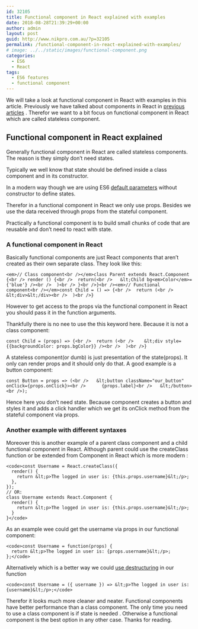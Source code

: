 ```yaml
---
id: 32105
title: Functional component in React explained with examples
date: 2018-08-28T21:39:29+00:00
author: admin
layout: post
guid: http://www.nikpro.com.au/?p=32105
permalink: /functional-component-in-react-explained-with-examples/
# image: ../../static/images/functional-component.png
categories:
  - ES6
  - React
tags:
  - ES6 features
  - functional component
---
```

We will take a look at functional component in React with examples in this article. Previously we have talked about components in React in [previous](http://www.nikpro.com.au/react-component-building-blocks-simple-explanation-part-1/) [articles](http://www.nikpro.com.au/more-on-react-components-with-examples/) . Therefor we want to a bit focus on functional component in React which are called stateless component.

## Functional component in React explained

Generally functional component in React are called stateless components. The reason is they simply don&#8217;t need states. 

Typically we well know that state should be defined inside a class component and in its constructor.

In a modern way though we are using ES6 [default parameters](http://www.nikpro.com.au/default-parameters-in-javascript-es6-explained/) without constructor to define states. 

Therefor in a functional component in React we only use props. Besides we use the data received through props from the stateful component.

Practically a functional component is to build small chunks of code that are reusable and don&#8217;t need to react with state. 

### A functional component in React

Basically functional components are just React components that aren’t created as their own separate class. They look like this:


```
<em>// Class component<br /></em>class Parent extends React.Component {<br /> render () {<br />  return(<br />   &lt;Child bg<em>Color</em>={'blue'} /><br />  )<br /> }<br />}<br /><em>// Functional component<br /></em>const Child = () => {<br />  return (<br />    &lt;div>&lt;/div><br />  )<br />}
```


However to get access to the props via the functional component in React you should pass it in the function arguments. 

Thankfully there is no nee to use the this keyword here. Because it is not a class component:


```
const Child = (props) => {<br />  return (<br />    &lt;div style={{backgroundColor: props.bgColor}} /><br />  )<br />}
```


A stateless component(or dumb) is just presentation of the state(props). It only can render props and it should only do that. A good example is a button component: 


```
const Button = props => (<br />   &lt;button className="our_button" onClick={props.onClick}><br />      {props.label}<br />   &lt;/button><br />);
```


Hence here you don&#8217;t need state. Because component creates a button and styles it and adds a click handler which we get its onClick method from the stateful component via props.

### Another example with different syntaxes

Moreover this is another example of a parent class component and a child functional component in React. Although parent could use the createClass function or be extended from Component in React which is more modern :


```
<code>const Username = React.createClass({
  render() {
    return &lt;p>The logged in user is: {this.props.username}&lt;/p>;
  },
});
// OR:
class Username extends React.Component {
  render() {
    return &lt;p>The logged in user is: {this.props.username}&lt;/p>;
  }
}</code>
```


As an example wee could get the username via props in our functional component:


```
<code>const Username = function(props) {
  return &lt;p>The logged in user is: {props.username}&lt;/p>;
};</code>
```


Alternatively which is a better way we could [use destructuring](http://www.nikpro.com.au/using-es6-destructuring-in-react-application-codes/) in our function


```
<code>const Username = ({ username }) => &lt;p>The logged in user is: {username}&lt;/p>;</code>
```


Therefor it looks much more cleaner and neater. Functional components have better performance than a class component. The only time you need to use a class component is if state is needed . Otherwise a functional component is the best option in any other case. Thanks for reading.